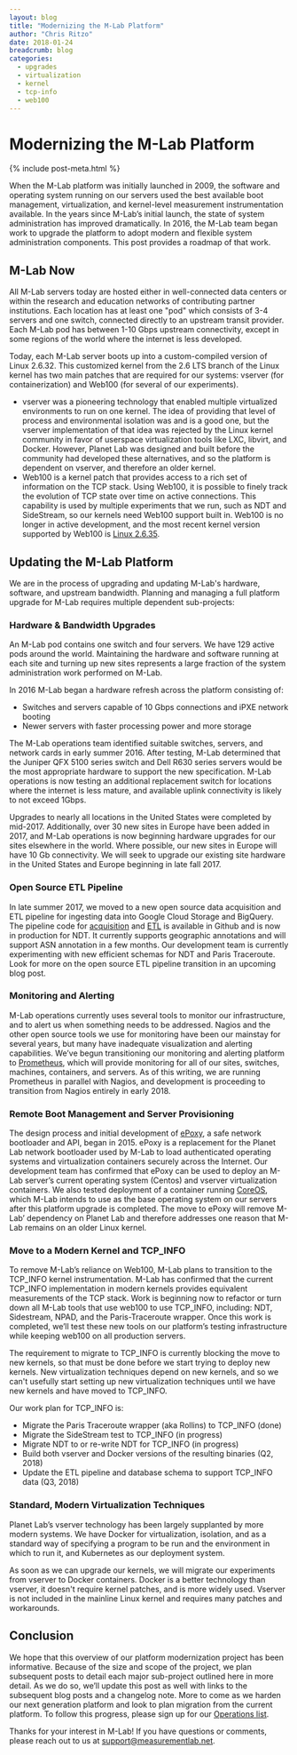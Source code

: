 ```yaml
---
layout: blog
title: "Modernizing the M-Lab Platform"
author: "Chris Ritzo"
date: 2018-01-24
breadcrumb: blog
categories:
  - upgrades
  - virtualization
  - kernel
  - tcp-info
  - web100
---
```


# Modernizing the M-Lab Platform
{% include post-meta.html %}

When the M-Lab platform was initially launched in 2009, the software and operating system running on our servers used the best available boot management, virtualization, and kernel-level measurement instrumentation available. In the years since M-Lab’s initial launch, the state of system administration has improved dramatically. In 2016, the M-Lab team began work to upgrade the platform to adopt modern and flexible system administration components. This post provides a roadmap of that work.
<!--more-->

## M-Lab Now

All M-Lab servers today are hosted either in well-connected data centers or within the research and education networks of contributing partner institutions. Each location has at least one "pod" which consists of 3-4 servers and one switch, connected directly to an upstream transit provider. Each M-Lab pod has between 1-10 Gbps upstream connectivity, except in some regions of the world where the internet is less developed.

Today, each M-Lab server boots up into a custom-compiled version of Linux 2.6.32. This customized kernel from the 2.6 LTS branch of the Linux kernel has two main patches that are required for our systems: vserver (for containerization) and Web100 (for several of our experiments).

* vserver was a pioneering technology that enabled multiple virtualized environments to run on one kernel. The idea of providing that level of process and environmental isolation was and is a good one, but the vserver implementation of that idea was rejected by the Linux kernel community in favor of userspace virtualization tools like LXC, libvirt, and Docker. However, Planet Lab was designed and built before the community had developed these alternatives, and so the platform is dependent on vserver, and therefore an older kernel.
* Web100 is a kernel patch that provides access to a rich set of information on the TCP stack. Using Web100, it is possible to finely track the evolution of TCP state over time on active connections. This capability is used by multiple experiments that we run, such as NDT and SideStream, so our kernels need Web100 support built in. Web100 is no longer in active development, and the most recent kernel version supported by Web100 is [Linux 2.6.35](http://web100.org/download/).

## Updating the M-Lab Platform

We are in the process of upgrading and updating M-Lab's hardware, software, and upstream bandwidth. Planning and managing a full platform upgrade for M-Lab requires multiple dependent sub-projects:

### Hardware & Bandwidth Upgrades

An M-Lab pod contains one switch and four servers. We have 129 active pods around the world. Maintaining the hardware and software running at each site and turning up new sites represents a large fraction of the system administration work performed on M-Lab.

In 2016 M-Lab began a hardware refresh across the platform consisting of:

* Switches and servers capable of 10 Gbps connections and iPXE network booting
* Newer servers with faster processing power and more storage

The M-Lab operations team identified suitable switches, servers, and network cards in early summer 2016. After testing, M-Lab determined that the Juniper QFX 5100 series switch and Dell R630 series servers would be the most appropriate hardware to support the new specification. M-Lab operations is now testing an additional replacement switch for locations where the internet is less mature, and available uplink connectivity is likely to not exceed 1Gbps.

Upgrades to nearly all locations in the United States were completed by mid-2017. Additionally, over 30 new sites in Europe have been added in 2017, and M-Lab operations is now beginning hardware upgrades for our sites elsewhere in the world. Where possible, our new sites in Europe will have 10 Gb connectivity. We will seek to upgrade our existing site hardware in the United States and Europe beginning in late fall 2017.

### Open Source ETL Pipeline

In late summer 2017, we moved to a new open source data acquisition and ETL pipeline for ingesting data into Google Cloud Storage and BigQuery. The pipeline code for [acquisition](https://github.com/m-lab/scraper) and [ETL](https://github.com/m-lab/etl) is available in Github and is now in production for NDT. It currently supports geographic annotations and will support ASN annotation in a few months. Our development team is currently experimenting with new efficient schemas for NDT and Paris Traceroute. Look for more on the open source ETL pipeline transition in an upcoming blog post.

### Monitoring and Alerting

M-Lab operations currently uses several tools to monitor our infrastructure, and to alert us when something needs to be addressed. Nagios and the other open source tools we use for monitoring have been our mainstay for several years, but many have inadequate visualization and alerting capabilities. We’ve begun transitioning our monitoring and alerting platform to [Prometheus](http://prometheus.io/), which will provide monitoring for all of our sites, switches, machines, containers, and servers. As of this writing, we are running Prometheus in parallel with Nagios, and development is proceeding to transition from Nagios entirely in early 2018.

### Remote Boot Management and Server Provisioning

The design process and initial development of [ePoxy](https://github.com/m-lab/epoxy), a safe network bootloader and API, began in 2015. ePoxy is a replacement for the Planet Lab network bootloader used by M-Lab to load authenticated operating systems and virtualization containers securely across the Internet. Our development team has confirmed that ePoxy can be used to deploy an M-Lab server’s current operating system (Centos) and vserver virtualization containers. We also tested deployment of a container running [CoreOS](https://coreos.com/), which M-Lab intends to use as the base operating system on our servers after this platform upgrade is completed. The move to ePoxy will remove M-Lab’ dependency on Planet Lab and therefore addresses one reason that M-Lab remains on an older Linux kernel.

### Move to a Modern Kernel and TCP_INFO

To remove M-Lab’s reliance on Web100, M-Lab plans to transition to the TCP_INFO kernel instrumentation. M-Lab has confirmed that the current TCP_INFO implementation in modern kernels provides equivalent measurements of the TCP stack. Work is beginning now to refactor or turn down all M-Lab tools that use web100 to use TCP_INFO, including: NDT, Sidestream, NPAD, and the Paris-Traceroute wrapper. Once this work is completed, we’ll test these new tools on our platform’s testing infrastructure while keeping web100 on all production servers.

The requirement to migrate to TCP_INFO is currently blocking the move to new kernels, so that must be done before we start trying to deploy new kernels. New virtualization techniques depend on new kernels, and so we can't usefully start setting up new virtualization techniques until we have new kernels and have moved to TCP_INFO.

Our work plan for TCP_INFO is:

* Migrate the Paris Traceroute wrapper (aka Rollins) to TCP_INFO (done)
* Migrate the SideStream test to TCP_INFO (in progress)
* Migrate NDT to or re-write NDT for TCP_INFO  (in progress)
* Build both vserver and Docker versions of the resulting binaries (Q2, 2018)
* Update the ETL pipeline and database schema to support TCP_INFO data (Q3, 2018)

### Standard, Modern Virtualization Techniques

Planet Lab’s vserver technology has been largely supplanted by more modern systems. We have Docker for virtualization, isolation, and as a standard way of specifying a program to be run and the environment in which to run it, and Kubernetes as our deployment system.

As soon as we can upgrade our kernels, we will migrate our experiments from vserver to Docker containers. Docker is a better technology than vserver, it doesn't require kernel patches, and is more widely used. Vserver is not included in the mainline Linux kernel and requires many patches and workarounds.

## Conclusion

We hope that this overview of our platform modernization project has been informative. Because of the size and scope of the project, we plan subsequent posts to detail each major sub-project outlined here in more detail. As we do so, we’ll update this post as well with links to the subsequent blog posts and a changelog note. More to come as we harden our next generation platform and look to plan migration from the current platform. To follow this progress, please sign up for our [Operations list](https://groups.google.com/a/measurementlab.net/forum/#!forum/ops).

Thanks for your interest in M-Lab! If you have questions or comments, please reach out to us at [support@measurementlab.net](mailto:support@measurementlab.net).
